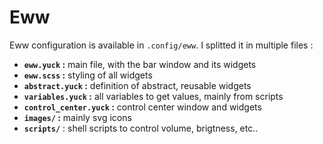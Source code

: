 # Eww

Eww configuration is available in `.config/eww`. I splitted it in multiple files :

- **`eww.yuck` :** main file, with the bar window and its widgets
- **`eww.scss` :** styling of all widgets 
- **`abstract.yuck` :** definition of abstract, reusable widgets
- **`variables.yuck` :** all variables to get values, mainly from scripts
- **`control_center.yuck` :** control center window and widgets
- **`images/` :** mainly svg icons
- **`scripts/`** : shell scripts to control volume, brigtness, etc.. 


